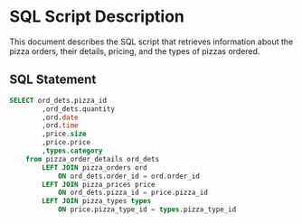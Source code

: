 # SQL Script Description

This document describes the SQL script that retrieves information about the pizza orders, their details, pricing, and the types of pizzas ordered.

## SQL Statement

```sql
SELECT ord_dets.pizza_id
        ,ord_dets.quantity
        ,ord.date
        ,ord.time
        ,price.size 
        ,price.price 
        ,types.category
    from pizza_order_details ord_dets
        LEFT JOIN pizza_orders ord
            ON ord_dets.order_id = ord.order_id
        LEFT JOIN pizza_prices price
            ON ord_dets.pizza_id = price.pizza_id
        LEFT JOIN pizza_types types
            ON price.pizza_type_id = types.pizza_type_id
